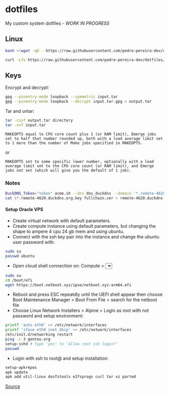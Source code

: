 # dotfiles

My custom system dotfiles - *_WORK IN PROGRESS_*

## Linux

```bash
bash <(wget -qO - https://raw.githubusercontent.com/pedro-pereira-dev/dotfiles/refs/heads/main/dots)

curl -Lfs https://raw.githubusercontent.com/pedro-pereira-dev/dotfiles/refs/heads/main/dots | sh -s -- install ...
```

## Keys

Encrypt and decrypt:

```bash
gpg --pinentry-mode loopback --symmetric input.tar
gpg --pinentry-mode loopback --decrypt input.tar.gpg > output.tar
```

Tar and untar:

```bash
tar -czvf output.tar directory
tar -xvf input.tar
```

    MAKEOPTS equal to CPU core count plus 1 (or RAM limit), Emerge jobs set to half that number rounded up, both with a load average limit set to 1 more than the number of Make jobs specified in MAKEOPTS.

or

    MAKEOPTS set to some specific lower number, optionally with a load average limit set to the CPU core count (or RAM limit), and Emerge jobs not set (which will give you the default of 1 job).

### Notes

```bash
DuckDNS_Token="token" acme.sh --dns dns_duckdns --domain '*.remote-4620.duckdns.org' --issue
cat \*.remote-4620.duckdns.org.key fullchain.cer > remote-4620.duckdns.org.pem
```

#### Setup Oracle VPS

- Create virtual network with default parameters.
- Create compute instance using default parameters, but changing the shape to ampere 4 cpu 24 gb mem and using ubuntu.
- Connect with the ssh key pair into the instance and change the ubuntu user password with:
```bash
sudo su
passwd ubuntu
```
- Open cloud shell connection on: Compute > <select instance> > OS Management > Console connection > Launch Cloud Shell connection and run:
```bash
sudo su
cd /boot/efi
wget https://boot.netboot.xyz/ipxe/netboot.xyz-arm64.efi
```
- Reboot and press ESC repeatdly until the UEFI shell appear then choose Boot Maintenance Manager > Boot From File > search for the netboot file
- Choose Linux Network Installers > Alpine > Login as root with not password and setup environment:
```bash
printf 'auto eth0' >> /etc/network/interfaces
printf 'iface eth0 inet dhcp' >> /etc/network/interfaces
/etc/init.d/networking restart
ping -c 3 gentoo.org
setup-sshd # type 'yes' to 'Allow root ssh login?'
passwd
```
- Login with ssh to root@<ip> and setup installation:
```bash
setup-apkrepos
apk update
apk add util-linux dosfstools e2fsprogs curl tar xz parted
```

[Source](https://gist.github.com/amishmm/e2dc93e65cf79116f2ef2d542f05e61b)

